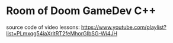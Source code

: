
# Room of Doom GameDev C++

source code of video lessons: https://www.youtube.com/playlist?list=PLmxqg54iaXritRT2feMhorGIbSG-Wi4JH

